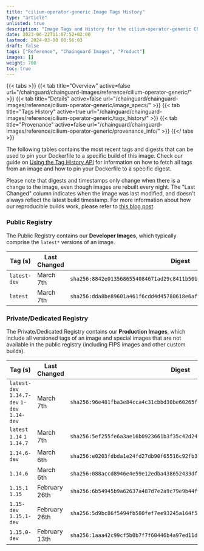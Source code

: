 ```yaml
---
title: "cilium-operator-generic Image Tags History"
type: "article"
unlisted: true
description: "Image Tags and History for the cilium-operator-generic Chainguard Image"
date: 2023-06-22T11:07:52+02:00
lastmod: 2024-03-08 00:56:03
draft: false
tags: ["Reference", "Chainguard Images", "Product"]
images: []
weight: 700
toc: true
---
```


{{< tabs >}}
{{< tab title="Overview" active=false url="/chainguard/chainguard-images/reference/cilium-operator-generic/" >}}
{{< tab title="Details" active=false url="/chainguard/chainguard-images/reference/cilium-operator-generic/image_specs/" >}}
{{< tab title="Tags History" active=true url="/chainguard/chainguard-images/reference/cilium-operator-generic/tags_history/" >}}
{{< tab title="Provenance" active=false url="/chainguard/chainguard-images/reference/cilium-operator-generic/provenance_info/" >}}
{{</ tabs >}}

The following tables contains the most recent tags and digests that can be used to pin your Dockerfile to a specific build of this image. Check our guide on [Using the Tag History API](/chainguard/chainguard-images/using-the-tag-history-api/) for information on how to fetch all tags from an image and how to pin your Dockerfile to a specific digest.

Please note that digests and timestamps only change when there is a change to the image, even though images are rebuilt every night. The "Last Changed" column indicates when the image was last modified, and doesn't always reflect the latest build timestamp. For more information about how our reproducible builds work, please refer to [this blog post](https://www.chainguard.dev/unchained/reproducing-chainguards-reproducible-image-builds).

### Public Registry
The Public Registry contains our **Developer Images**, which typically comprise the `latest*` versions of an image.

| Tag (s)       | Last Changed | Digest                                                                    |
|---------------|--------------|---------------------------------------------------------------------------|
|  `latest-dev` | March 7th    | `sha256:8842e0135686554084671ad29c8411b50b0c188403993b7795aa1d5ea2743fa2` |
|  `latest`     | March 7th    | `sha256:dda8be89601a461f6cdd4d45780618e6afe0ad5c7b7df6183bbe9109a991888c` |


### Private/Dedicated Registry
The Private/Dedicated Registry contains our **Production Images**, which include all versioned tags of an image and special images that are not available in the public registry (including FIPS images and other custom builds).

| Tag (s)                                       | Last Changed  | Digest                                                                    |
|-----------------------------------------------|---------------|---------------------------------------------------------------------------|
|  `latest-dev` `1.14.7-dev` `1-dev` `1.14-dev` | March 7th     | `sha256:96e481fba3e84cca4c31cbbd30be60265f6536856537eeb3f50713a2014d4764` |
|  `latest` `1.14` `1` `1.14.7`                 | March 7th     | `sha256:5ef255fe6a3ae16b0923661b3f35c42d2492549d310987d5475d41964ef2e833` |
|  `1.14.6-dev`                                 | March 6th     | `sha256:e0203fdbda1e24fd27db90f65516c92fb323088c23e57cb9dda4f562f2da1a1d` |
|  `1.14.6`                                     | March 6th     | `sha256:088accd8946e4e59e12edba438652433dfad700de874c65379f16c1ddc9b0c4f` |
|  `1.15.1` `1.15`                              | February 26th | `sha256:6b54945b9a62637a487d7e2a9c79e9b44fbf4acbb9397c4cdfead2ec9830f31d` |
|  `1.15-dev` `1.15.1-dev`                      | February 26th | `sha256:5d9bc86f5494fb580fef7ee93245a164f5b8f4fbc5aa6f105075866a767b51e8` |
|  `1.15.0-dev`                                 | February 13th | `sha256:1aaa42c99cf5b0b7f7f60446b4a97ed11db8c1dd792a902e31a99c81ebd07bd0` |

